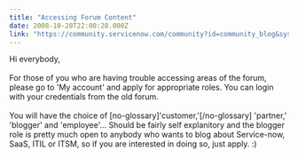 ```yaml
---
title: "Accessing Forum Content"
date: 2008-10-20T22:00:28.000Z
link: "https://community.servicenow.com/community?id=community_blog&sys_id=63dd6ae9dbd0dbc01dcaf3231f9619e6"
---
```

<p>Hi everybody,<br /><br />For those of you who are having trouble accessing areas of the forum, please go to 'My account' and apply for appropriate roles. You can login with your credentials from the old forum.<br /><br />You will have the choice of [no-glossary]'customer,'[/no-glossary] 'partner,' 'blogger' and 'employee'... Should be fairly self explanitory and the blogger role is pretty much open to anybody who wants to blog about Service-now, SaaS, ITIL or ITSM, so if you are interested in doing so, just apply. :)</p>